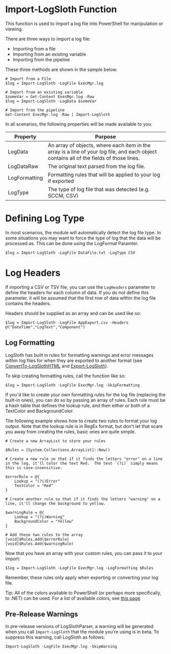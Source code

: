 # Import-LogSloth Function

This function is used to import a log file into PowerShell for manipulation or viewing.

There are three ways to import a log file:

- Importing from a file
- Importing from an existing variable
- Importing from the pipeline

These three methods are shown in the sample below.

```
# Import from a File
$log = Import-LogSloth -LogFile ExecMgr.log

# Import from an existing variable
$someVar = Get-Content ExecMgr.log -Raw
$log = Import-LogSloth -LogData $someVar

# Import from the pipeline
Get-Content ExecMgr.log -Raw | Import-LogSloth
```

In all scenarios, the following properties will be made available to you:

Property|Purpose
-|-
LogData|An array of objects, where each item in the array is a line of your log file, and each object contains all of the fields of those lines.
LogDataRaw|The original text parsed from the log file.
LogFormatting|Formatting rules that will be applied to your log if exported
LogType|The type of log file that was detected (e.g. SCCM, CSV)

# Defining Log Type

In most scenarios, the module will automatically detect the log file type.  In some situations you may want to force the type of log that the data will be processed as. This can be done using the LogFormat Paramter.

```
$log = Import-LogSloth -LogFile DataFile.txt -LogType CSV
```

# Log Headers

If importing a CSV or TSV file, you can use the `LogHeaders` parameter to define the headers for each column of data.  If you do not define this parameter, it will be assumed that the first row of data within the log file contains the headers.

Headers should be supplied as an array and can be used like so:

```
$log = Import-LogSloth -LogFile AppExport.csv -Headers @("DateTime","LogText","Component")
```

## Log Formatting

LogSloth has built in rules for formatting warnings and error messages within log files for when they are exported to another format (see [ConvertTo-LogSlothHTML](convertto-logslothhtml.md) and [Export-LogSloth](export-logslothlog.md)).

To skip creating formatting rules, call the function like so:

```
$log = Import-LogSloth -LogFile ExecMgr.log -SkipFormatting
```

If you'd like to create your own formatting rules for the log file (replacing the built-in ones), you can do so by passing an array of rules.  Each rule must be a hash table that defines the lookup rule, and then either or both of a TextColor and BackgroundColor.

The following example shows how to create two rules to format your log output.  Note that the lookup rule is in RegEx format, but don't let that scare you away from creating the rules, basic ones are quite simple.

```
# Create a new ArrayList to store your rules

$Rules = [System.Collections.ArrayList]::New()

# Create a new rule so that if it finds the letters "error" on a line in the log, it'll color the text Red.  The text `(?i)` simply means this is case-insensitive.

$errorRule = @{
    Lookup = "(?i)Error"
    TextColor = "Red"
}

# Create another rule so that if it finds the letters "warning" on a line, it'll change the background to yellow.

$warningRule = @{
    Lookup = "(?i)Warning"
    BackgroundColor = "Yellow"
}

# Add these two rules to the array
[void]$Rules.Add($errorRule)
[void]$Rules.Add($warningRule)
```

Now that you have an array with your custom rules, you can pass it to your import:

```
$log = Import-LogSloth -LogFile ExecMgr.log -LogFormatting $Rules
```

Remember, these rules only apply when exporting or converting your log file.

Tip: All of the colors available to PowerShell (or perhaps more specifically, to .NET) can be used.  For a list of available colors, see [this page](https://docs.microsoft.com/en-us/dotnet/api/system.windows.media.brushes?redirectedfrom=MSDN&view=net-5.0).

## Pre-Release Warnings
In pre-release versions of LogSlothParser, a warning will be generated when you call `Import-LogSloth` that the module you're using is in beta.  To suppress this warning, call LogSloth as follows:

```
Import-LogSloth -LogFile ExecMgr.log -SkipWarning
```
